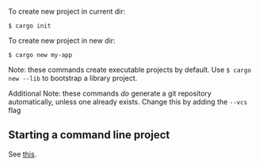 To create new project in current dir:

`$ cargo init`

To create new project in new dir:

`$ cargo new my-app`

Note: these commands create executable projects by default. Use `$ cargo new --lib` to bootstrap a library project.

Additional Note: these commands _do_ generate a git repository automatically, unless one already exists. Change this by adding the `--vcs` flag

## Starting a command line project

See [this](start-a-command-line-project.md).